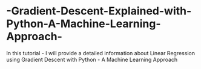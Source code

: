 # -Gradient-Descent-Explained-with-Python-A-Machine-Learning-Approach-
In this tutorial - I will provide a detailed information about Linear Regression using Gradient Descent with Python - A Machine Learning Approach 
